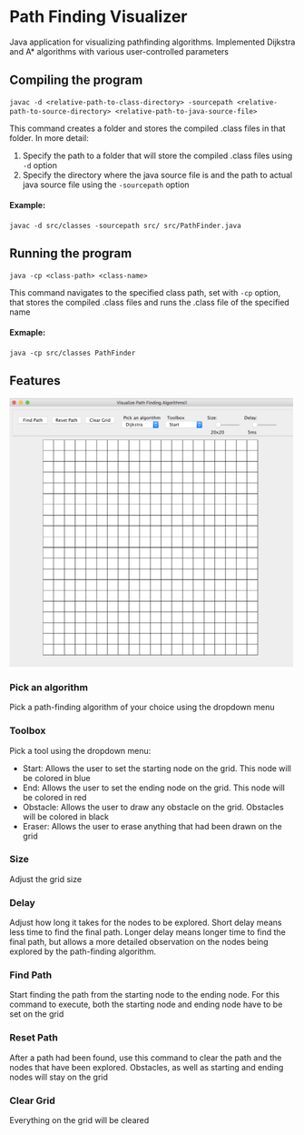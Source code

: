 # Path Finding Visualizer

Java application for visualizing pathfinding algorithms. Implemented Dijkstra and A* algorithms with various user-controlled parameters

## Compiling the program
```
javac -d <relative-path-to-class-directory> -sourcepath <relative-path-to-source-directory> <relative-path-to-java-source-file>
```
This command creates a folder and stores the compiled .class files in that folder. In more detail:
1. Specify the path to a folder that will store the compiled .class files using `-d` option
2. Specify the directory where the java source file is and the path to actual java source file using the `-sourcepath` option
#### Example:
```
javac -d src/classes -sourcepath src/ src/PathFinder.java
```

## Running the program
```
java -cp <class-path> <class-name>
```
This command navigates to the specified class path, set with `-cp` option, that stores the compiled .class files and runs the .class file of the specified name

#### Exmaple:
```
java -cp src/classes PathFinder
```

## Features
<img src="img/MainScreen.png" width="500">

### Pick an algorithm
Pick a path-finding algorithm of your choice using the dropdown menu

### Toolbox
Pick a tool using the dropdown menu:
* Start: Allows the user to set the starting node on the grid. This node will be colored in blue
* End: Allows the user to set the ending node on the grid. This node will be colored in red
* Obstacle: Allows the user to draw any obstacle on the grid. Obstacles will be colored in black
* Eraser: Allows the user to erase anything that had been drawn on the grid

### Size
Adjust the grid size

### Delay
Adjust how long it takes for the nodes to be explored. Short delay means less time to find the final path. Longer delay means longer time to find the final path, but allows a more detailed observation on the nodes being explored by the path-finding algorithm.

### Find Path
Start finding the path from the starting node to the ending node. For this command to execute, both the starting node and ending node have to be set on the grid

### Reset Path
After a path had been found, use this command to clear the path and the nodes that have been explored. Obstacles, as well as starting and ending nodes will stay on the grid

### Clear Grid
Everything on the grid will be cleared
